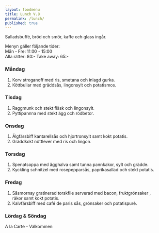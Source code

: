 ```yaml
---
layout: foodmenu
title: Lunch V.8
permalink: /lunch/
published: true
---
```

Salladsbuffé, bröd och smör, kaffe och glass ingår.


Menyn gäller följande tider:  
Mån - Fre: 11:00 - 15:00  
Alla rätter: 80:- Take away: 65:-

### Måndag

1. Korv stroganoff med ris, smetana och inlagd gurka.
2. Köttbullar med gräddsås, lingonsylt och potatismos.

### Tisdag

1. Raggmunk och stekt fläsk och lingonsylt.
2. Pyttipannna med stekt ägg och rödbetor.

### Onsdag

1. Älgfärsbiff kantarellsås och hjortronsylt samt kokt potatis.
2. Gräddkokt nöttlever med ris och lingon.

### Torsdag

 1. Spenatsoppa med ägghalva samt tunna pannkakor, sylt och grädde.
 2. Kyckling schnitzel med rosepepparsås, paprikasallad och stekt potatis.

### Fredag

1. Såsmornay gratinerad torskfile serverad med bacon, fruktgrönsaker , räkor samt kokt potatis.
2. Kalvfärsbiff med café de paris sås, grönsaker och potatispuré.

### Lördag & Söndag
A la Carte - Välkommen
